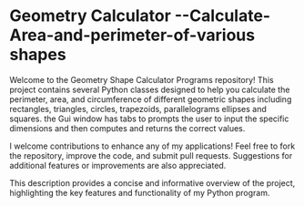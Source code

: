 # Geometry Calculator --Calculate-Area-and-perimeter-of-various shapes
Welcome to the Geometry Shape Calculator Programs repository! This project contains several Python classes designed to help you calculate the perimeter, area, and circumference of different geometric shapes including rectangles, triangles, circles, trapezoids, parallelograms ellipses and squares. the Gui window has tabs to prompts the user to input the specific dimensions and then computes and returns the correct values.


I welcome contributions to enhance any of my applications! Feel free to fork the repository, improve the code, and submit pull requests. Suggestions for additional features or improvements are also appreciated.

This description provides a concise and informative overview of the project, highlighting the key features and functionality of my Python program.
